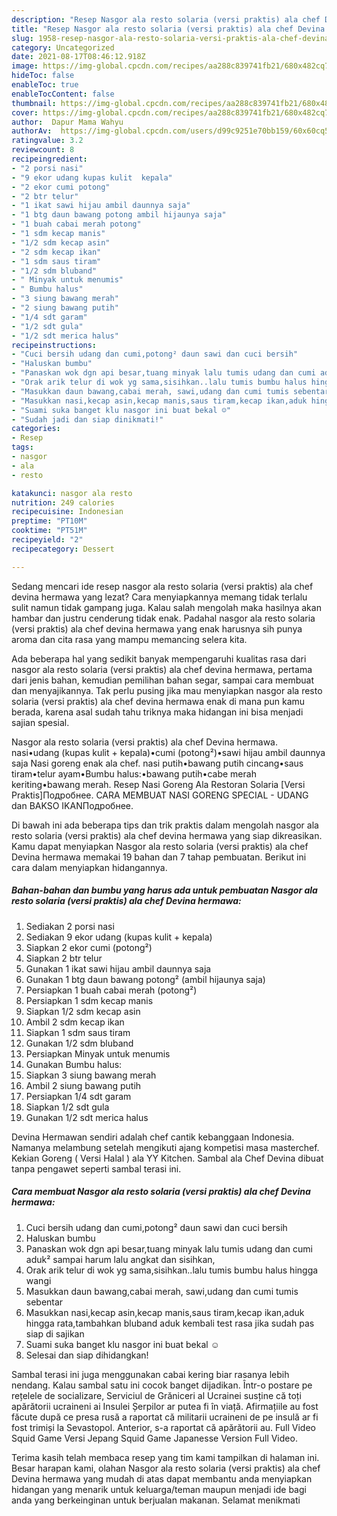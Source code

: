 ```yaml
---
description: "Resep Nasgor ala resto solaria (versi praktis) ala chef Devina hermawa Anti Gagal"
title: "Resep Nasgor ala resto solaria (versi praktis) ala chef Devina hermawa Anti Gagal"
slug: 1958-resep-nasgor-ala-resto-solaria-versi-praktis-ala-chef-devina-hermawa-anti-gagal
category: Uncategorized
date: 2021-08-17T08:46:12.918Z
image: https://img-global.cpcdn.com/recipes/aa288c839741fb21/680x482cq70/nasgor-ala-resto-solaria-versi-praktis-ala-chef-devina-hermawa-foto-resep-utama.jpg
hideToc: false
enableToc: true
enableTocContent: false
thumbnail: https://img-global.cpcdn.com/recipes/aa288c839741fb21/680x482cq70/nasgor-ala-resto-solaria-versi-praktis-ala-chef-devina-hermawa-foto-resep-utama.jpg
cover: https://img-global.cpcdn.com/recipes/aa288c839741fb21/680x482cq70/nasgor-ala-resto-solaria-versi-praktis-ala-chef-devina-hermawa-foto-resep-utama.jpg
author:  Dapur Mama Wahyu
authorAv:  https://img-global.cpcdn.com/users/d99c9251e70bb159/60x60cq50/avatar.jpg
ratingvalue: 3.2
reviewcount: 8
recipeingredient:
- "2 porsi nasi"
- "9 ekor udang kupas kulit  kepala"
- "2 ekor cumi potong"
- "2 btr telur"
- "1 ikat sawi hijau ambil daunnya saja"
- "1 btg daun bawang potong ambil hijaunya saja"
- "1 buah cabai merah potong"
- "1 sdm kecap manis"
- "1/2 sdm kecap asin"
- "2 sdm kecap ikan"
- "1 sdm saus tiram"
- "1/2 sdm bluband"
- " Minyak untuk menumis"
- " Bumbu halus"
- "3 siung bawang merah"
- "2 siung bawang putih"
- "1/4 sdt garam"
- "1/2 sdt gula"
- "1/2 sdt merica halus"
recipeinstructions:
- "Cuci bersih udang dan cumi,potong² daun sawi dan cuci bersih"
- "Haluskan bumbu"
- "Panaskan wok dgn api besar,tuang minyak lalu tumis udang dan cumi aduk² sampai harum lalu angkat dan sisihkan,"
- "Orak arik telur di wok yg sama,sisihkan..lalu tumis bumbu halus hingga wangi"
- "Masukkan daun bawang,cabai merah, sawi,udang dan cumi tumis sebentar"
- "Masukkan nasi,kecap asin,kecap manis,saus tiram,kecap ikan,aduk hingga rata,tambahkan bluband aduk kembali test rasa jika sudah pas siap di sajikan"
- "Suami suka banget klu nasgor ini buat bekal ☺"
- "Sudah jadi dan siap dinikmati!"
categories:
- Resep
tags:
- nasgor
- ala
- resto

katakunci: nasgor ala resto 
nutrition: 249 calories
recipecuisine: Indonesian
preptime: "PT10M"
cooktime: "PT51M"
recipeyield: "2"
recipecategory: Dessert

---
```



Sedang mencari ide resep nasgor ala resto solaria (versi praktis) ala chef devina hermawa yang lezat? Cara menyiapkannya memang tidak terlalu sulit namun tidak gampang juga. Kalau salah mengolah maka hasilnya akan hambar dan justru cenderung tidak enak. Padahal nasgor ala resto solaria (versi praktis) ala chef devina hermawa yang enak harusnya sih punya aroma dan cita rasa yang mampu memancing selera kita.


Ada beberapa hal yang sedikit banyak mempengaruhi kualitas rasa dari nasgor ala resto solaria (versi praktis) ala chef devina hermawa, pertama dari jenis bahan, kemudian pemilihan bahan segar, sampai cara membuat dan menyajikannya. Tak perlu pusing jika mau menyiapkan nasgor ala resto solaria (versi praktis) ala chef devina hermawa enak di mana pun kamu berada, karena asal sudah tahu triknya maka hidangan ini bisa menjadi sajian spesial.

Nasgor ala resto solaria (versi praktis) ala chef Devina hermawa. nasi•udang (kupas kulit + kepala)•cumi (potong²)•sawi hijau ambil daunnya saja Nasi goreng enak ala chef. nasi putih•bawang putih cincang•saus tiram•telur ayam•Bumbu halus:•bawang putih•cabe merah keriting•bawang merah. Resep Nasi Goreng Ala Restoran Solaria [Versi Praktis]Подробнее. CARA MEMBUAT NASI GORENG SPECIAL - UDANG dan BAKSO IKANПодробнее.


Di bawah ini ada beberapa tips dan trik praktis dalam mengolah nasgor ala resto solaria (versi praktis) ala chef devina hermawa yang siap dikreasikan. Kamu dapat menyiapkan Nasgor ala resto solaria (versi praktis) ala chef Devina hermawa memakai 19 bahan dan 7 tahap pembuatan. Berikut ini cara dalam menyiapkan hidangannya.

<!--inarticleads1-->

##### Bahan-bahan dan bumbu yang harus ada untuk pembuatan Nasgor ala resto solaria (versi praktis) ala chef Devina hermawa:

1. Sediakan 2 porsi nasi
1. Sediakan 9 ekor udang (kupas kulit + kepala)
1. Siapkan 2 ekor cumi (potong²)
1. Siapkan 2 btr telur
1. Gunakan 1 ikat sawi hijau ambil daunnya saja
1. Gunakan 1 btg daun bawang potong² (ambil hijaunya saja)
1. Persiapkan 1 buah cabai merah (potong²)
1. Persiapkan 1 sdm kecap manis
1. Siapkan 1/2 sdm kecap asin
1. Ambil 2 sdm kecap ikan
1. Siapkan 1 sdm saus tiram
1. Gunakan 1/2 sdm bluband
1. Persiapkan  Minyak untuk menumis
1. Gunakan  Bumbu halus:
1. Siapkan 3 siung bawang merah
1. Ambil 2 siung bawang putih
1. Persiapkan 1/4 sdt garam
1. Siapkan 1/2 sdt gula
1. Gunakan 1/2 sdt merica halus


Devina Hermawan sendiri adalah chef cantik kebanggaan Indonesia. Namanya melambung setelah mengikuti ajang kompetisi masa masterchef. Kekian Goreng ( Versi Halal ) ala YY Kitchen. Sambal ala Chef Devina dibuat tanpa pengawet seperti sambal terasi ini. 

<!--inarticleads2-->

##### Cara membuat Nasgor ala resto solaria (versi praktis) ala chef Devina hermawa:

1. Cuci bersih udang dan cumi,potong² daun sawi dan cuci bersih
1. Haluskan bumbu
1. Panaskan wok dgn api besar,tuang minyak lalu tumis udang dan cumi aduk² sampai harum lalu angkat dan sisihkan,
1. Orak arik telur di wok yg sama,sisihkan..lalu tumis bumbu halus hingga wangi
1. Masukkan daun bawang,cabai merah, sawi,udang dan cumi tumis sebentar
1. Masukkan nasi,kecap asin,kecap manis,saus tiram,kecap ikan,aduk hingga rata,tambahkan bluband aduk kembali test rasa jika sudah pas siap di sajikan
1. Suami suka banget klu nasgor ini buat bekal ☺
1. Selesai dan siap dihidangkan!

Sambal terasi ini juga menggunakan cabai kering biar rasanya lebih nendang. Kalau sambal satu ini cocok banget dijadikan. Într-o postare pe rețelele de socializare, Serviciul de Grăniceri al Ucrainei susține că toți apărătorii ucraineni ai Insulei Șerpilor ar putea fi în viață. Afirmațiile au fost făcute după ce presa rusă a raportat că militarii ucraineni de pe insulă ar fi fost trimiși la Sevastopol. Anterior, s-a raportat că apărătorii au. Full Video Squid Game Versi Jepang Squid Game Japanesse Version Full Video. 

Terima kasih telah membaca resep yang tim kami tampilkan di halaman ini. Besar harapan kami, olahan Nasgor ala resto solaria (versi praktis) ala chef Devina hermawa yang mudah di atas dapat membantu anda menyiapkan hidangan yang menarik untuk keluarga/teman maupun menjadi ide bagi anda yang berkeinginan untuk berjualan makanan. Selamat menikmati
